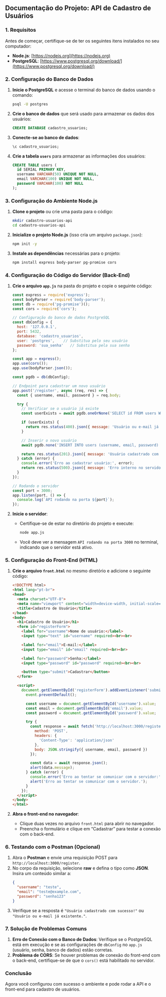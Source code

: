 

## Documentação do Projeto: API de Cadastro de Usuários

### 1. Requisitos

Antes de começar, certifique-se de ter os seguintes itens instalados no seu computador:

- **Node.js**: [https://nodejs.org](https://nodejs.org)
- **PostgreSQL**: [https://www.postgresql.org/download/](https://www.postgresql.org/download/)

### 2. Configuração do Banco de Dados

1. **Inicie o PostgreSQL** e acesse o terminal do banco de dados usando o comando:
   ```bash
   psql -U postgres
   ```

2. **Crie o banco de dados** que será usado para armazenar os dados dos usuários:
   ```sql
   CREATE DATABASE cadastro_usuarios;
   ```

3. **Conecte-se ao banco de dados**:
   ```sql
   \c cadastro_usuarios;
   ```

4. **Crie a tabela `users`** para armazenar as informações dos usuários:
   ```sql
   CREATE TABLE users (
     id SERIAL PRIMARY KEY,
     username VARCHAR(50) UNIQUE NOT NULL,
     email VARCHAR(100) UNIQUE NOT NULL,
     password VARCHAR(100) NOT NULL
   );
   ```

### 3. Configuração do Ambiente Node.js

1. **Clone o projeto** ou crie uma pasta para o código:
   ```bash
   mkdir cadastro-usuarios-api
   cd cadastro-usuarios-api
   ```

2. **Inicialize o projeto Node.js** (isso cria um arquivo `package.json`):
   ```bash
   npm init -y
   ```

3. **Instale as dependências** necessárias para o projeto:
   ```bash
   npm install express body-parser pg-promise cors
   ```

### 4. Configuração do Código do Servidor (Back-End)

1. **Crie o arquivo `app.js`** na pasta do projeto e copie o seguinte código:

   ```javascript
   const express = require('express');
   const bodyParser = require('body-parser');
   const db = require('pg-promise')();
   const cors = require('cors');

   // Configuração do banco de dados PostgreSQL
   const dbConfig = {
     host: '127.0.0.1',  
     port: 5432,
     database: 'cadastro_usuarios',
     user: 'postgres',    // Substitua pelo seu usuário
     password: 'sua_senha'   // Substitua pela sua senha
   };

   const app = express();
   app.use(cors());
   app.use(bodyParser.json());

   const pgdb = db(dbConfig);

   // Endpoint para cadastrar um novo usuário
   app.post('/register', async (req, res) => {
     const { username, email, password } = req.body;

     try {
       // Verificar se o usuário já existe
       const userExists = await pgdb.oneOrNone('SELECT id FROM users WHERE username = $1 OR email = $2', [username, email]);

       if (userExists) {
         return res.status(400).json({ message: 'Usuário ou e-mail já existente.' });
       }

       // Inserir o novo usuário
       await pgdb.none('INSERT INTO users (username, email, password) VALUES ($1, $2, $3)', [username, email, password]);

       return res.status(201).json({ message: 'Usuário cadastrado com sucesso!' });
     } catch (error) {
       console.error('Erro ao cadastrar usuário:', error);
       return res.status(500).json({ message: 'Erro interno no servidor.' });
     }
   });

   // Rodando o servidor
   const port = 3000;
   app.listen(port, () => {
     console.log(`API rodando na porta ${port}`);
   });
   ```

2. **Inicie o servidor**:
   - Certifique-se de estar no diretório do projeto e execute:
     ```bash
     node app.js
     ```
   - Você deve ver a mensagem `API rodando na porta 3000` no terminal, indicando que o servidor está ativo.

### 5. Configuração do Front-End (HTML)

1. **Crie o arquivo `front.html`** no mesmo diretório e adicione o seguinte código:

   ```html
   <!DOCTYPE html>
   <html lang="pt-br">
   <head>
     <meta charset="UTF-8">
     <meta name="viewport" content="width=device-width, initial-scale=1.0">
     <title>Cadastro de Usuário</title>
   </head>
   <body>
     <h1>Cadastro de Usuário</h1>
     <form id="registerForm">
       <label for="username">Nome de usuário:</label>
       <input type="text" id="username" required><br><br>

       <label for="email">E-mail:</label>
       <input type="email" id="email" required><br><br>

       <label for="password">Senha:</label>
       <input type="password" id="password" required><br><br>

       <button type="submit">Cadastrar</button>
     </form>

     <script>
       document.getElementById('registerForm').addEventListener('submit', async function(event) {
         event.preventDefault();

         const username = document.getElementById('username').value;
         const email = document.getElementById('email').value;
         const password = document.getElementById('password').value;

         try {
           const response = await fetch('http://localhost:3000/register', {
             method: 'POST',
             headers: {
               'Content-Type': 'application/json'
             },
             body: JSON.stringify({ username, email, password })
           });

           const data = await response.json();
           alert(data.message);
         } catch (error) {
           console.error('Erro ao tentar se comunicar com o servidor:', error);
           alert('Erro ao tentar se comunicar com o servidor.');
         }
       });
     </script>
   </body>
   </html>
   ```

2. **Abra o front-end no navegador**:
   - Clique duas vezes no arquivo `front.html` para abrir no navegador.
   - Preencha o formulário e clique em “Cadastrar” para testar a conexão com o back-end.

### 6. Testando com o Postman (Opcional)

1. Abra o **Postman** e envie uma requisição POST para `http://localhost:3000/register`.
2. No corpo da requisição, selecione **raw** e defina o tipo como **JSON**. Insira um conteúdo similar a:
   ```json
   {
     "username": "teste",
     "email": "teste@example.com",
     "password": "senha123"
   }
   ```
3. Verifique se a resposta é `"Usuário cadastrado com sucesso!"` ou `"Usuário ou e-mail já existente."`.

### 7. Solução de Problemas Comuns

1. **Erro de Conexão com o Banco de Dados**: Verifique se o PostgreSQL está em execução e se as configurações de `dbConfig` no `app.js` (usuário, senha, banco de dados) estão corretas.
2. **Problema de CORS**: Se houver problemas de conexão do front-end com o back-end, certifique-se de que o `cors()` está habilitado no servidor.

### Conclusão

Agora você configurou com sucesso o ambiente e pode rodar a API e o front-end para cadastro de usuários.
